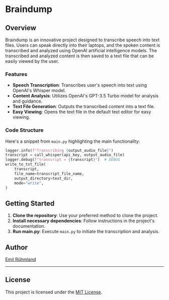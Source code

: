 # Braindump

## Overview
Braindump is an innovative project designed to transcribe speech into text files. Users can speak directly into their laptops, and the spoken content is transcribed and analyzed using OpenAI artificial intelligence models. The transcribed and analyzed content is then saved to a text file that can be easily viewed by the user.

### Features
- **Speech Transcription**: Transcribes user's speech into text using OpenAI's Whisper model.
- **Content Analysis**: Utilizes OpenAI's GPT-3.5 Turbo model for analysis and guidance.
- **Text File Generation**: Outputs the transcribed content into a text file.
- **Easy Viewing**: Opens the text file in the default text editor for easy viewing.

### Code Structure
Here's a snippet from `main.py` highlighting the main functionality:

```python
logger.info(f"Transcribing {output_audio_file}")
transcript = call_whisper(api_key, output_audio_file)
logger.debug(f"transcript = {transcript}")  # DEBUG
write_to_txt_file(
    transcript,
    file_name=transcript_file_name,
    output_directory=text_dir,
    mode="write",
)
```

## Getting Started
1. **Clone the repository**: Use your preferred method to clone the project.
2. **Install necessary dependencies**: Follow instructions in the project's documentation.
3. **Run main.py**: Execute `main.py` to initiate the transcription and analysis.

## Author
[Emil Rühmland](https://github.com/emilrueh)

---

## License
This project is licensed under the [MIT License](https://opensource.org/licenses/MIT).
